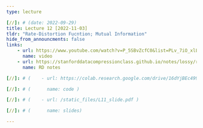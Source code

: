 ```yaml
---
type: lecture

[//]: # (date: 2022-09-29)
title: Lecture 12 [2022-11-03]
tldr: "Rate-Distortion Fucntion; Mutual Information"
hide_from_announcments: false
links:
    - url: https://www.youtube.com/watch?v=P_5SBvZcfC0&list=PLv_7iO_xlL0Jgc35Pqn7XP5VTQ5krLMOl
      name: video
    - url: https://stanforddatacompressionclass.github.io/notes/lossy/rd.html
      name: RD notes

[//]: # (    - url: https://colab.research.google.com/drive/16dYjBEc499HgHoZRxcyeg0YmNAb5AwAW?usp=sharing)

[//]: # (      name: code )

[//]: # (    - url: /static_files/L11_slide.pdf )

[//]: # (      name: slides)

---
```





